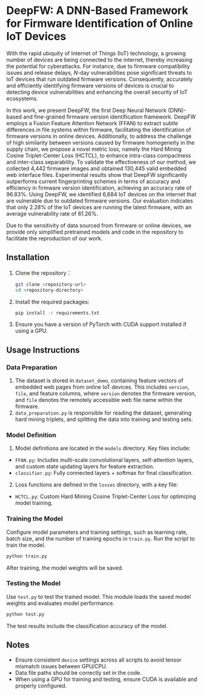 # DeepFW: A DNN-Based Framework for Firmware Identification of Online IoT Devices

With the rapid ubiquity of Internet of Things (IoT) technology, a growing number of devices are being connected to the internet, thereby increasing the potential for cyberattacks. For instance, due to firmware compatibility issues and release delays, $N$-day vulnerabilities pose significant threats to IoT devices that run outdated firmware versions. Consequently, accurately and efficiently identifying firmware versions of devices is crucial to detecting device vulnerabilities and enhancing the overall security of IoT ecosystems.

In this work, we present DeepFW, the first Deep Neural Network (DNN)-based and fine-grained firmware version identification framework. DeepFW employs a Fusion Feature Attention Network (FFAN) to extract subtle differences in file systems within firmware, facilitating the identification of firmware versions in online devices. Additionally, to address the challenge of high similarity between versions caused by firmware homogeneity in the supply chain, we propose a novel metric loss, namely the Hard Mining Cosine Triplet-Center Loss (HCTCL), to enhance intra-class compactness and inter-class separability. To validate the effectiveness of our method, we collected 4,442 firmware images and obtained 130,445 valid embedded web interface files. Experimental results show that DeepFW significantly outperforms current fingerprinting schemes in terms of accuracy and efficiency in firmware version identification, achieving an accuracy rate of 96.83%. Using DeepFW, we identified 6,684 IoT devices on the internet that are vulnerable due to outdated firmware versions. Our evaluation indicates that only 2.28% of the IoT devices are running the latest firmware, with an average vulnerability rate of 61.26%.

Due to the sensitivity of data sourced from firmware or online devices, we provide only simplified pretrained models and code in the repository to facilitate the reproduction of our work.

## Installation

1. Clone the repository：
    ```bash
    git clone <repository-url>
    cd <repository-directory>
    ```

2. Install the required packages:
    ```bash
    pip install -r requirements.txt
    ```

3. Ensure you have a version of PyTorch with CUDA support installed if using a GPU.

## Usage Instructions

### Data Preparation

1. The dataset is stored in `dataset_demo`, containing feature vectors of embedded web pages from online IoT devices. This includes `version`, `file`, and feature columns, where `version` denotes the firmware version, and `file` denotes the remotely accessible web file name within the firmware.
2. `data_preparation.py` is responsible for reading the dataset, generating hard mining triplets, and splitting the data into training and testing sets.
### Model Definition

1. Model definitions are located in the `models` directory. Key files include:
-  `FFAN.py`: Includes multi-scale convolutional layers, self-attention layers, and custom state updating layers for feature extraction.
-  `classifier.py`: Fully connected layers + softmax for final classification.
2. Loss functions are defined in the `losses` directory, with a key file:
- `HCTCL.py`: Custom Hard Mining Cosine Triplet-Center Loss for optimizing model training.
### Training the Model

Configure model parameters and training settings, such as learning rate, batch size, and the number of training epochs in `train.py`. Run the script to train the model.

```bash
python train.py
```

After training, the model weights will be saved.
### Testing the Model

Use `test.py` to test the trained model. This module loads the saved model weights and evaluates model performance.
```bash
python test.py
```
The test results include the classification accuracy of the model.

## Notes

- Ensure consistent `device` settings across all scripts to avoid tensor mismatch issues between GPU/CPU.
- Data file paths should be correctly set in the code.
- When using a GPU for training and testing, ensure CUDA is available and properly configured.





